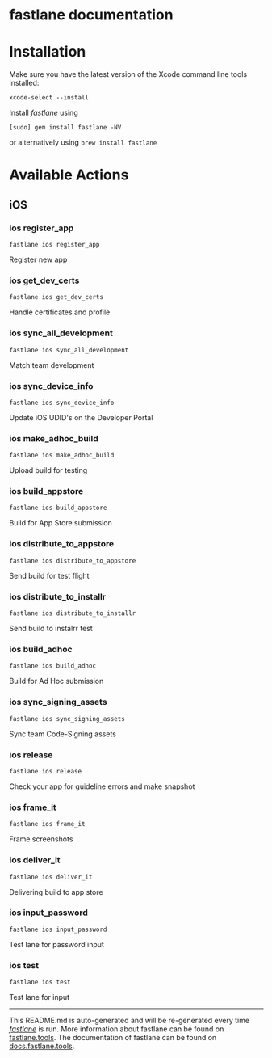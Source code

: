 fastlane documentation
================
# Installation

Make sure you have the latest version of the Xcode command line tools installed:

```
xcode-select --install
```

Install _fastlane_ using
```
[sudo] gem install fastlane -NV
```
or alternatively using `brew install fastlane`

# Available Actions
## iOS
### ios register_app
```
fastlane ios register_app
```
Register new app
### ios get_dev_certs
```
fastlane ios get_dev_certs
```
Handle certificates and profile
### ios sync_all_development
```
fastlane ios sync_all_development
```
Match team development
### ios sync_device_info
```
fastlane ios sync_device_info
```
Update iOS UDID's on the Developer Portal
### ios make_adhoc_build
```
fastlane ios make_adhoc_build
```
Upload build for testing
### ios build_appstore
```
fastlane ios build_appstore
```
Build for App Store submission
### ios distribute_to_appstore
```
fastlane ios distribute_to_appstore
```
Send build for test flight
### ios distribute_to_installr
```
fastlane ios distribute_to_installr
```
Send build to instalrr test
### ios build_adhoc
```
fastlane ios build_adhoc
```
Build for Ad Hoc submission
### ios sync_signing_assets
```
fastlane ios sync_signing_assets
```
Sync team Code-Signing assets
### ios release
```
fastlane ios release
```
Check your app for guideline errors and make snapshot
### ios frame_it
```
fastlane ios frame_it
```
Frame screenshots
### ios deliver_it
```
fastlane ios deliver_it
```
Delivering build to app store
### ios input_password
```
fastlane ios input_password
```
Test lane for password input
### ios test
```
fastlane ios test
```
Test lane for input

----

This README.md is auto-generated and will be re-generated every time [_fastlane_](https://fastlane.tools) is run.
More information about fastlane can be found on [fastlane.tools](https://fastlane.tools).
The documentation of fastlane can be found on [docs.fastlane.tools](https://docs.fastlane.tools).
